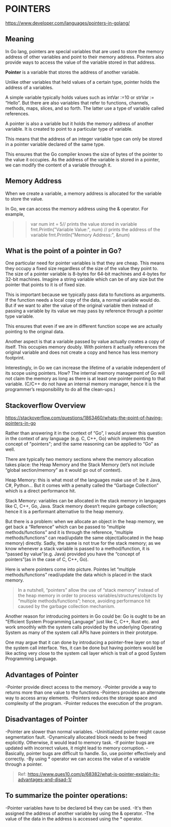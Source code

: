# POINTERS
https://www.developer.com/languages/pointers-in-golang/

## Meaning

In Go lang, pointers are special variables that are used to store the memory address of other variables and point to their memory address. Pointers also provide ways to access the value of the variable stored in that address.

**Pointer** is a variable that stores the address of another variable.

Unlike other variables that held values of a certain type, pointer holds the address of a variables.

A simple variable typically holds values such as intVar :=10 or strVar := “Hello”. But there are also variables that refer to functions, channels, methods, maps, slices, and so forth. The latter use a type of variable called references.

A pointer is also a variable but it holds the memory address of another variable. It is created to point to a particular type of variable.

This means that the address of an integer variable type can only be stored in a pointer variable declared of the same type.

This ensures that the Go compiler knows the size of bytes of the pointer to the value it occupies. As the address of the variable is stored in a pointer, we can modify the content of a variable through it.

## Memory Address

When we create a variable, a memory address is allocated for the variable to store the value.

In Go, we can access the memory address using the & operator. For example,


>>var num int = 5// prints the value stored in variable
>>fmt.Println("Variable Value:", num)
>>// prints the address of the variable
>>fmt.Println("Memory Address:", &num)

## What is the point of a pointer in Go?

One particular need for pointer variables is that they are cheap. This means they occupy a fixed size regardless of the size of the value they point to. The size of a pointer variable is 8-bytes for 64-bit machines and 4-bytes for 32-bit machines. Imagine a string variable which can be of any size but the pointer that points to it is of fixed size. 

This is important because we typically pass data to functions as arguments. If the function needs a local copy of the data, a normal variable would do. But if we want to alter the value of the original variable then instead of passing a variable by its value we may pass by reference through a pointer type variable. 

This ensures that even if we are in different function scope we are actually pointing to the original data.

Another aspect is that a variable passed by value actually creates a copy of itself. This occupies memory doubly. With pointers it actually references the original variable and does not create a copy and hence has less memory footprint.

Interestingly, in Go we can increase the lifetime of a variable independent of its scope using pointers. How? The internal memory management of Go will not claim the memory as long as there is at least one pointer pointing to that variable. (C/C++ do not have an internal memory manager, hence it is the programmer’s responsibility to do all the clean-ups.)

## Stackoverflow Overview
https://stackoverflow.com/questions/1863460/whats-the-point-of-having-pointers-in-go

Rather than answering it in the context of “Go”, I would answer this question in the context of any language (e.g. C, C++, Go) which implements the concept of "pointers"; and the same reasoning can be applied to “Go” as well.

There are typically two memory sections where the memory allocation takes place: the Heap Memory and the Stack Memory (let’s not include “global section/memory” as it would go out of context).

Heap Memory: this is what most of the languages make use of: be it Java, C#, Python… But it comes with a penalty called the “Garbage Collection” which is a direct performance hit.

Stack Memory: variables can be allocated in the stack memory in languages like C, C++, Go, Java. Stack memory doesn’t require garbage collection; hence it is a performant alternative to the heap memory.

But there is a problem: when we allocate an object in the heap memory, we get back a “Reference” which can be passed to “multiple methods/functions” and it is through the reference, “multiple methods/functions” can read/update the same object(allocated in the heap memory) directly. Sadly, the same is not true for the stack memory; as we know whenever a stack variable is passed to a method/function, it is “passed by value”(e.g. Java) provided you have the “concept of pointers”(as in the case of C, C++, Go).

Here is where pointers come into picture. Pointes let “multiple methods/functions” read/update the data which is placed in the stack memory.

>In a nutshell, “pointers” allow the use of “stack memory” instead of the heap memory in order to process variables/structures/objects by “multiple methods/functions”; hence, avoiding performance hit caused by the garbage collection mechanism.

Another reason for introducing pointers in Go could be: Go is ought to be an "Efficient System Programming Language" just like C, C++, Rust etc. and work smoothly with the system calls provided by the underlying Operating System as many of the system call APIs have pointers in their prototype.

One may argue that it can done by introducing a pointer-free layer on top of the system call interface. Yes, it can be done but having pointers would be like acting very close to the system call layer which is trait of a good System Programming Language.


## Advantages of Pointer
-Pointer provide direct access to the memory.
-Pointer provide a way to returns more than one value to the functions
-Pointers provides an alternate way to access array elements.
-Pointers reduces the storage space and complexity of the program.
-Pointer reduces the execution of the program.

## Disadvantages of Pointer
-Pointer are slower than normal variables.
-Uninitialized pointer might cause segmentation fault.
-Dynamically allocated block needs to be freed explicitly. Otherwise, it would lead to memory task.
-If pointer bugs are updated with incorrect values, it might lead to memory corruption.
-Basically, pointer bugs are difficult to handle. So, use pointer effectively and correctly.
-By using * operator we can access the value of a variable through a pointer.

> Ref: https://www.ques10.com/p/68382/what-is-pointer-explain-its-advantages-and-disad-1/

## To summarize the pointer operations:
-Pointer variables have to be declared b4 they can be used.
-It's then assigned the address of another variable by using the & operator.
-The value of the data in the address is accessed using the * operator.
